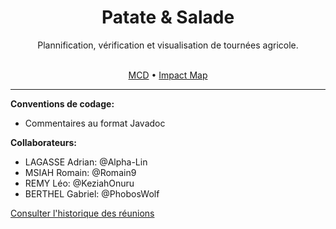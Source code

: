 <div align='center'>
  <h1>Patate & Salade</h1>
  <p>Plannification, vérification et visualisation de tournées agricole.</p>
</div>
<br>

<div align='center'>
  <a href="https://raw.githubusercontent.com/phoboswolf/Gestionnaire-Distribution-Agricoles/6ed7fb76c2fdda28a56b839a36dda841556d827e/Genie%20Logiciel/MCD_v0.svg?token=AOKNYX3THHWXHOT66J4IPLLDIUUC6">MCD</a> • 
  <a href="https://raw.githubusercontent.com/phoboswolf/Gestionnaire-Distribution-Agricoles/main/Genie%20Logiciel/impact_mapping.PNG?token=GHSAT0AAAAAABZXZS5ZPOH77I4AISMBVSOYY2FGW5A\">Impact Map</a>
</div>

---

**Conventions de codage:**
- Commentaires au format Javadoc

**Collaborateurs:**
+ LAGASSE Adrian: @Alpha-Lin
+ MSIAH Romain: @Romain9
+ REMY Léo: @KeziahOnuru
+ BERTHEL Gabriel: @PhobosWolf

[Consulter l'historique des réunions](https://github.com/phoboswolf/Gestionnaire-Distribution-Agricoles/blob/main/resum%C3%A9-reunions.md)

